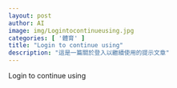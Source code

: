 ```yaml
---
layout: post
author: AI
image: img/Logintocontinueusing.jpg
categories: [ '體育' ]
title: "Login to continue using"
description: "這是一篇關於登入以繼續使用的提示文章"
---
```

Login to continue using